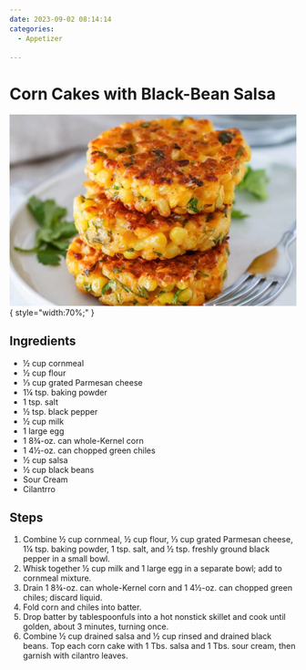 ```yaml
---
date: 2023-09-02 08:14:14
categories:
  - Appetizer
  
---
```


# Corn Cakes with Black-Bean Salsa
![corncakes.jpg](../../images/corncakes.jpg){ style="width:70%;" }


## Ingredients
* ½ cup cornmeal
* ½ cup flour
* ⅓ cup grated Parmesan cheese
* 1¼ tsp. baking powder
* 1 tsp. salt
* ½ tsp. black pepper
* ½ cup milk
* 1 large egg
* 1 8¾-oz. can whole-Kernel corn
* 1 4½-oz. can chopped green chiles
* ½ cup salsa
* ½ cup black beans
* Sour Cream
* Cilantrro


## Steps
1. Combine ½ cup cornmeal, ½ cup flour, ⅓ cup grated Parmesan cheese, 1¼ tsp. baking powder, 1 tsp. salt, and ½ tsp. freshly ground black pepper in a small bowl. 
2. Whisk together ½ cup milk and 1 large egg in a separate bowl; add to cornmeal mixture. 
3. Drain 1 8¾-oz. can whole-Kernel corn and 1 4½-oz. can chopped green chiles; discard liquid. 
4. Fold corn and chiles into batter. 
5. Drop batter by tablespoonfuls into a hot nonstick skillet and cook until golden, about 3 minutes, turning once.
6. Combine ½ cup drained salsa and ½ cup rinsed and drained black beans. Top each corn cake with 1 Tbs. salsa and 1 Tbs. sour cream, then garnish with cilantro leaves.

